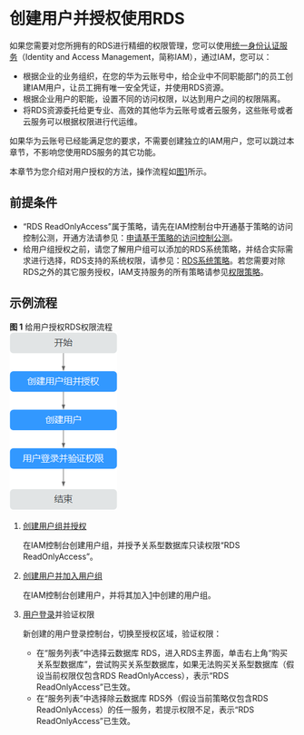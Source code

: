 # 创建用户并授权使用RDS<a name="rds_sqlserver_07_0002"></a>

如果您需要对您所拥有的RDS进行精细的权限管理，您可以使用[统一身份认证服务](https://support.huaweicloud.com/usermanual-iam/iam_01_0001.html)（Identity and Access Management，简称IAM），通过IAM，您可以：

-   根据企业的业务组织，在您的华为云账号中，给企业中不同职能部门的员工创建IAM用户，让员工拥有唯一安全凭证，并使用RDS资源。
-   根据企业用户的职能，设置不同的访问权限，以达到用户之间的权限隔离。
-   将RDS资源委托给更专业、高效的其他华为云账号或者云服务，这些账号或者云服务可以根据权限进行代运维。

如果华为云账号已经能满足您的要求，不需要创建独立的IAM用户，您可以跳过本章节，不影响您使用RDS服务的其它功能。

本章节为您介绍对用户授权的方法，操作流程如[图1](#rds_07_0002_zh-cn_topic_0172661625_fig15451536531)所示。

## 前提条件<a name="rds_07_0002_zh-cn_topic_0172661625_section25675773"></a>

-   “RDS ReadOnlyAccess”属于策略，请先在IAM控制台中开通基于策略的访问控制公测，开通方法请参见：[申请基于策略的访问控制公测](https://support.huaweicloud.com/usermanual-iam/iam_01_019.html)。
-   给用户组授权之前，请您了解用户组可以添加的RDS系统策略，并结合实际需求进行选择，RDS支持的系统权限，请参见：[RDS系统策略](https://support.huaweicloud.com/productdesc-rds/rds_01_0017.html)。若您需要对除RDS之外的其它服务授权，IAM支持服务的所有策略请参见[权限策略](https://support.huaweicloud.com/usermanual-permissions/iam_01_0001.html)。

## 示例流程<a name="rds_07_0002_zh-cn_topic_0172661625_section10309404"></a>

**图 1**  给用户授权RDS权限流程<a name="rds_07_0002_zh-cn_topic_0172661625_fig15451536531"></a>  
![](figures/给用户授权RDS权限流程.png "给用户授权RDS权限流程")

1.  <a name="rds_07_0002_zh-cn_topic_0172661625_li10176121316284"></a>[创建用户组并授权](https://support.huaweicloud.com/usermanual-iam/iam_03_0001.html)

    在IAM控制台创建用户组，并授予关系型数据库只读权限“RDS ReadOnlyAccess”。

2.  [创建用户并加入用户组](https://support.huaweicloud.com/usermanual-iam/iam_02_0001.html)

    在IAM控制台创建用户，并将其加入[1](#rds_07_0002_zh-cn_topic_0172661625_li10176121316284)中创建的用户组。

3.  [用户登录](https://support.huaweicloud.com/usermanual-iam/iam_01_0552.html)并验证权限

    新创建的用户登录控制台，切换至授权区域，验证权限：

    -   在“服务列表”中选择云数据库 RDS，进入RDS主界面，单击右上角“购买关系型数据库”，尝试购买关系型数据库，如果无法购买关系型数据库（假设当前权限仅包含RDS ReadOnlyAccess），表示“RDS ReadOnlyAccess”已生效。
    -   在“服务列表”中选择除云数据库 RDS外（假设当前策略仅包含RDS ReadOnlyAccess）的任一服务，若提示权限不足，表示“RDS ReadOnlyAccess”已生效。


